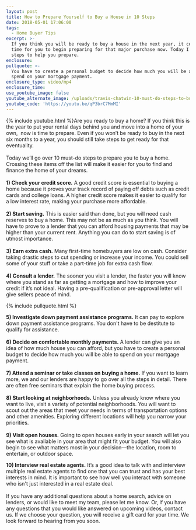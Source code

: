 ```yaml
---
layout: post
title: How to Prepare Yourself to Buy a House in 10 Steps
date: 2018-05-01 17:06:00
tags:
  - Home Buyer Tips
excerpt: >-
  If you think you will be ready to buy a house in the next year, it could be
  time for you to begin preparing for that major purchase now. Today I have 10
  steps to help you prepare.
enclosure:
pullquote: >-
  You have to create a personal budget to decide how much you will be able to
  spend on your mortgage payment.
enclosure_type: video/mp4
enclosure_time:
use_youtube_image: false
youtube_alternate_image: /uploads/travis-chatwin-10-must-do-steps-to-buy-a-home-youtube.jpg
youtube_code: 'https://youtu.be/qP3brC7MmMI'
---
```


{% include youtube.html %}Are you ready to buy a home? If you think this is the year to put your rental days behind you and move into a home of your own, &nbsp;now is time to prepare. Even if you won’t be ready to buy in the next six months to a year, you should still take steps to get ready for that eventuality.<br>&nbsp;<br>Today we’ll go over 10 must-do steps to prepare you to buy a home. Crossing these items off the list will make it easier for you to find and finance the home of your dreams.<br>&nbsp;<br>**1) Check your credit score.** A good credit score is essential to buying a home because it proves your track record of paying off debts such as credit cards and college loans. A higher credit score makes it easier to qualify for a low interest rate, making your purchase more affordable.<br>&nbsp;<br>**2) Start saving.** This is easier said than done, but you will need cash reserves to buy a home. This may not be as much as you think. You will have to prove to a lender that you can afford housing payments that may be higher than your current rent. Anything you can do to start saving is of utmost importance.<br>&nbsp;<br>**3) Earn extra cash.** Many first-time homebuyers are low on cash. Consider taking drastic steps to cut spending or increase your income. You could sell some of your stuff or take a part-time job for extra cash flow.<br>&nbsp;<br>**4) Consult a lender.** The sooner you visit a lender, the faster you will know where you stand as far as getting a mortgage and how to improve your credit if it’s not ideal. Having a pre-qualification or pre-approval letter will give sellers peace of mind.

{% include pullquote.html %}

**5) Investigate down payment assistance programs.** It can pay to explore down payment assistance programs. You don't have to be destitute to qualify for assistance.<br>**&nbsp;<br>6) Decide on comfortable monthly payments.** A lender can give you an idea of how much house you can afford, but you have to create a personal budget to decide how much you will be able to spend on your mortgage payment.<br>&nbsp;<br>**7) Attend a seminar or take classes on buying a home.** If you want to learn more, we and our lenders are happy to go over all the steps in detail. There are often free seminars that explain the home buying process.<br>&nbsp;<br>**8) Start looking at neighborhoods.** Unless you already know where you want to live, visit a variety of potential neighborhoods. You will want to scout out the areas that meet your needs in terms of transportation options and other amenities. Exploring different locations will help you narrow your priorities.<br>&nbsp;<br>**9) Visit open houses.** Going to open houses early in your search will let you see what is available in your area that might fit your budget. You will also begin to see what matters most in your decision—the location, room to entertain, or outdoor space. &nbsp;

**10) Interview real estate agents.** It’s a good idea to talk with and interview multiple real estate agents to find one that you can trust and has your best interests in mind. It is important to see how well you interact with someone who isn't just interested in a real estate deal.<br>&nbsp;<br>If you have any additional questions about a home search, advice on lenders, or would like to meet my team, please let me know. Or, if you have any questions that you would like answered on upcoming videos, contact us. If we choose your question, you will receive a gift card for your time. We look forward to hearing from you soon.